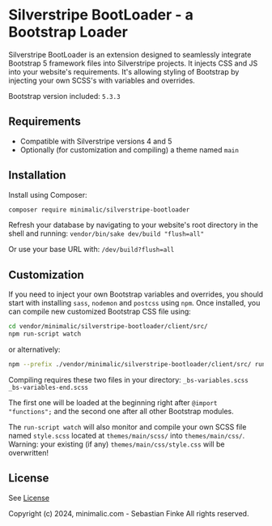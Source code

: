 # Silverstripe BootLoader - a Bootstrap Loader

Silverstripe BootLoader is an extension designed to seamlessly integrate Bootstrap 5 framework files into Silverstripe projects. It injects CSS and JS into your website's requirements.
It's allowing styling of Bootstrap by injecting your own SCSS's with variables and overrides.

Bootstrap version included:
`5.3.3`


## Requirements

* Compatible with Silverstripe versions 4 and 5
* Optionally (for customization and compiling) a theme named `main`


## Installation

Install using Composer:
```sh
composer require minimalic/silverstripe-bootloader
```

Refresh your database by navigating to your website's root directory in the shell and running:
`vendor/bin/sake dev/build "flush=all"`

Or use your base URL with:
`/dev/build?flush=all`


## Customization

If you need to inject your own Bootstrap variables and overrides, you should start with installing `sass`, `nodemon` and `postcss` using `npm`.
Once installed, you can compile new customized Bootstrap CSS file using:

```sh
cd vendor/minimalic/silverstripe-bootloader/client/src/
npm run-script watch
```
or alternatively:

```sh
npm --prefix ./vendor/minimalic/silverstripe-bootloader/client/src/ run-script watch
```

Compiling requires these two files in your directory:
`_bs-variables.scss`
`_bs-variables-end.scss`

The first one will be loaded at the beginning right after `@import "functions";` and the second one after all other Bootstrap modules.


The `run-script watch` will also monitor and compile your own SCSS file named `style.scss` located at `themes/main/scss/` into `themes/main/css/`.
Warning: your existing (if any) `themes/main/css/style.css` will be overwritten!


## License

See [License](LICENSE.md)

Copyright (c) 2024, minimalic.com - Sebastian Finke
All rights reserved.

